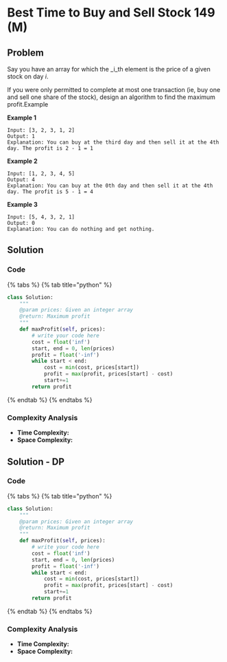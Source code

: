 # Best Time to Buy and Sell Stock 149 \(M\)

## Problem

Say you have an array for which the _i_th element is the price of a given stock on day _i_.

If you were only permitted to complete at most one transaction \(ie, buy one and sell one share of the stock\), design an algorithm to find the maximum profit.Example

**Example 1**

```text
Input: [3, 2, 3, 1, 2]
Output: 1
Explanation: You can buy at the third day and then sell it at the 4th day. The profit is 2 - 1 = 1
```

**Example 2**

```text
Input: [1, 2, 3, 4, 5]
Output: 4
Explanation: You can buy at the 0th day and then sell it at the 4th day. The profit is 5 - 1 = 4
```

**Example 3**

```text
Input: [5, 4, 3, 2, 1]
Output: 0
Explanation: You can do nothing and get nothing.
```

## Solution 

### Code

{% tabs %}
{% tab title="python" %}
```python
class Solution:
    """
    @param prices: Given an integer array
    @return: Maximum profit
    """
    def maxProfit(self, prices):
        # write your code here
        cost = float('inf')
        start, end = 0, len(prices)
        profit = float('-inf')
        while start < end:
            cost = min(cost, prices[start])
            profit = max(profit, prices[start] - cost)
            start+=1
        return profit
```
{% endtab %}
{% endtabs %}

### Complexity Analysis

* **Time Complexity:**
* **Space Complexity:**

## Solution - DP

### Code

{% tabs %}
{% tab title="python" %}
```python
class Solution:
    """
    @param prices: Given an integer array
    @return: Maximum profit
    """
    def maxProfit(self, prices):
        # write your code here
        cost = float('inf')
        start, end = 0, len(prices)
        profit = float('-inf')
        while start < end:
            cost = min(cost, prices[start])
            profit = max(profit, prices[start] - cost)
            start+=1
        return profit
```
{% endtab %}
{% endtabs %}

### Complexity Analysis

* **Time Complexity:**
* **Space Complexity:**

